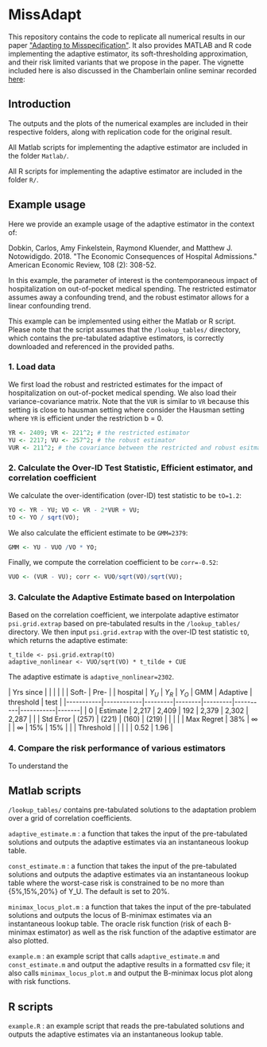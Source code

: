# MissAdapt

This repository contains the code to replicate all numerical results in our paper ["Adapting to Misspecification"](https://arxiv.org/pdf/2305.14265.pdf).  It also provides MATLAB and R code implementing the adaptive estimator, its soft-thresholding approximation, and their risk limited variants that we propose in the paper.  The vignette included here is also discussed in the Chamberlain online seminar recorded [here](https://youtu.be/JrDsCW-1h6A):


## Introduction
The outputs and the plots of the numerical examples are included in their respective folders, along with replication code for the original result.

All Matlab scripts for implementing the adaptive estimator are included in the folder `Matlab/`.   

All R scripts for implementing the adaptive estimator are included in the folder `R/`.  

## Example usage
Here we provide an example usage of the adaptive estimator in the context of:  

Dobkin, Carlos, Amy Finkelstein, Raymond Kluender, and Matthew J. Notowidigdo. 2018. "The Economic Consequences of Hospital Admissions." American Economic Review, 108 (2): 308-52.

In this example, the parameter of interest is the contemporaneous impact of hospitalization on out-of-pocket medical spending. The restricted estimator assumes away a confounding trend, and the robust estimator allows for a linear confounding trend.

This example can be implemented using either the Matlab or R script.  Please note that the script assumes that the `/lookup_tables/` directory, which contains the pre-tabulated adaptive estimators, is correctly downloaded and referenced in the provided paths.
	
### 1. Load data
We first load the robust and restricted estimates for the impact of hospitalization on out-of-pocket medical spending. We also load their variance-covariance matrix. Note that the `VUR` is similar to `VR` because this setting is close to hausman setting where consider the Hausman setting where `YR` is efficient under the restriction b = 0. 
```r
YR <- 2409; VR <- 221^2; # the restricted estimator
YU <- 2217; VU <- 257^2; # the robust estimator
VUR <- 211^2; # the covariance between the restricted and robust esitmators
```
### 2. Calculate the Over-ID Test Statistic, Efficient estimator, and correlation coefficient
We calculate the over-identification (over-ID) test statistic to be `tO=1.2`:
```r
YO <- YR - YU; VO <- VR - 2*VUR + VU;
tO <- YO / sqrt(VO);
```
We also calculate the efficient estimate to be `GMM=2379`:
```r
GMM <- YU - VUO /VO * YO;
```
Finally, we compute the correlation coefficient to be `corr=-0.52`:
```r
VUO <- (VUR - VU); corr <- VUO/sqrt(VO)/sqrt(VU);
```

### 3. Calculate the Adaptive Estimate based on Interpolation
Based on the correlation coefficient, we interpolate adaptive estimator `psi.grid.extrap` based on pre-tabulated results in the `/lookup_tables/` directory. We then input `psi.grid.extrap` with the over-ID test statistic `tO`, which returns the adaptive estimate:
```
t_tilde <- psi.grid.extrap(tO) 
adaptive_nonlinear <- VUO/sqrt(VO) * t_tilde + CUE
```
The adaptive estimate is `adaptive_nonlinear=2302`.

| Yrs since |            |         |        |         |          | Soft-     | Pre-  |
| hospital  | $Y_{U}$    | $Y_{R}$ | $Y_O$  |   GMM   | Adaptive | threshold | test  |
|-----------|------------|---------|--------|---------|----------|-----------|-------|
| 0         | Estimate   | 2,217   | 2,409  | 192     | 2,379    | 2,302     | 2,287 |
|           | Std Error  | (257)   | (221)  | (160)   | (219)    |           |       |
|           | Max Regret | 38%     | ∞      |         | ∞        | 15%       | 15%   |
|           | Threshold  |         |        |         |          | 0.52      | 1.96  |

### 4. Compare the risk performance of various estimators 
To understand the 



## Matlab scripts

`/lookup_tables/` contains pre-tabulated solutions to the adaptation problem over a grid of correlation coefficients.

`adaptive_estimate.m` : a function that takes the input of the pre-tabulated solutions and outputs the adaptive estimates via an instantaneous lookup table.

`const_estimate.m` : a function that takes the input of the pre-tabulated solutions and outputs the adaptive estimates via an instantaneous lookup table where the worst-case risk is constrained to be no more than {5%,15%,20%} of Y_U.  The default is set to 20%.

`minimax_locus_plot.m` : a function that takes the input of the pre-tabulated solutions and outputs the locus of B-minimax estimates via an instantaneous lookup table.  The oracle risk function (risk of each B-minimax estimator) as well as the risk function of the adaptive estimator are also plotted.

`example.m` : an example script that calls `adaptive_estimate.m` and `const_estimate.m` and output the adaptive results in a formatted csv file; it also calls `minimax_locus_plot.m` and output the B-minimax locus plot along with risk functions.

## R scripts

`example.R` : an example script that reads the pre-tabulated solutions and outputs the adaptive estimates via an instantaneous lookup table.
 
